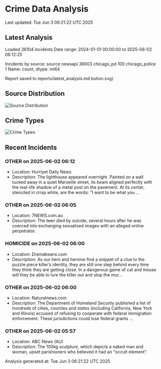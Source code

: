 # Crime Data Analysis
Last updated: Tue Jun  3 06:21:22 UTC 2025

## Latest Analysis

Loaded 36104 incidents
Date range: 2024-01-01 00:00:00 to 2025-06-02 06:12:25

Incidents by source:
source
newsapi           36003
chicago_pd          100
chicago_police        1
Name: count, dtype: int64

Report saved to reports/latest_analysis.md
bution.svg)

## Source Distribution
![Source Distribution](images/source_distribution.svg)

## Crime Types
![Crime Types](images/crime_types.svg)

## Recent Incidents

### OTHER on 2025-06-02 06:12
- Location: Hurriyet Daily News
- Description: The lighthouse appeared overnight. Painted on a wall tucked away in a quiet Marseille street, its beam aligned perfectly with the real-life shadow of a metal post on the pavement. At its center, stenciled in crisp white, are the words: “I want to be what you …


### OTHER on 2025-06-02 06:05
- Location: 7NEWS.com.au
- Description: The teen died by suicide, several hours after he was coerced into exchanging sexualised images with an alleged online perpetrator.


### HOMICIDE on 2025-06-02 06:00
- Location: Dramabeans.com
- Description: As our hero and heroine find a snippet of a clue to the puzzle piece killer’s identity, they are still one step behind every time they think they are getting close. In a dangerous game of cat and mouse will they be able to lure the killer out and stop the mur…


### OTHER on 2025-06-02 06:00
- Location: Naturalnews.com
- Description: The Department of Homeland Security published a list of hundreds of cities, counties and states (including California, New York and Illinois) accused of refusing to cooperate with federal immigration enforcement. These jurisdictions could lose federal grants …


### OTHER on 2025-06-02 05:57
- Location: ABC News (AU)
- Description: The 100kg sculpture, which depicts a naked man and woman, upset parishioners who believed it had an "occult element".

Analysis generated at: Tue Jun  3 06:21:22 UTC 2025
